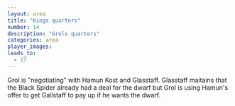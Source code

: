 ```yaml
---
layout: area
title: "Kings quarters"
number: 14
description: "Grols quarters"
categories: area
player_images:
leads_to:
  - 17
---
```


Grol is "negotiating" with Hamun Kost and Glasstaff.  Glasstaff maitains that the Black Spider already had a deal for the dwarf but Grol is using Hamun's offer to get Gallstaff to pay up if he wants the dwarf.
